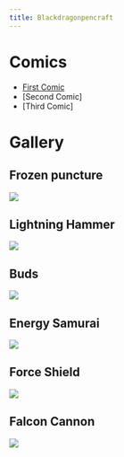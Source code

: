 ```yaml
---
title: Blackdragonpencraft
---
```


# Comics
- [First Comic](https://maburke.github.io/Blackdragonpencraft/Comic1)
- [Second Comic]
- [Third Comic]

# Gallery


## Frozen puncture
![](https://github.com/Maburke/Blackdragonpencraft/blob/master/Bdpc_images/img1.jpg?raw=true)

## Lightning Hammer
![](https://github.com/Maburke/Blackdragonpencraft/blob/master/Bdpc_images/img2.jpg?raw=true)

## Buds
![](https://github.com/Maburke/Blackdragonpencraft/blob/master/Bdpc_images/img3.jpg?raw=true)

## Energy Samurai
![](https://github.com/Maburke/Blackdragonpencraft/blob/master/Bdpc_images/img4.jpg?raw=true)

## Force Shield
![](https://github.com/Maburke/Blackdragonpencraft/blob/master/Bdpc_images/img5.jpg?raw=true)

## Falcon Cannon
![](https://github.com/Maburke/Blackdragonpencraft/blob/master/Bdpc_images/img6.jpg?raw=true)

